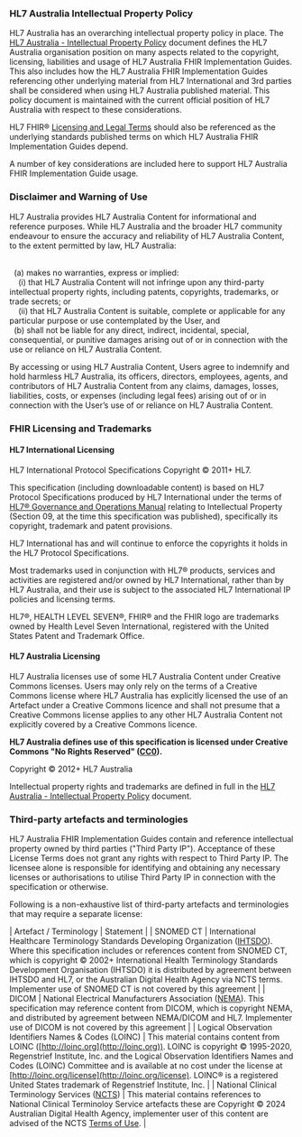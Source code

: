 
### HL7 Australia Intellectual Property Policy
HL7 Australia has an overarching intellectual property policy in place. The [HL7 Australia - Intellectual Property Policy](https://hl7.org.au/fhir/hl7a_ip_policy.pdf) document defines the HL7 Australia organisation position on many aspects related to the copyright, licensing, liabilities and usage of HL7 Australia FHIR Implementation Guides. This also includes how the HL7 Australia FHIR Implementation Guides referencing other underlying material from HL7 International and 3rd parties shall be considered when using HL7 Australia published material. This policy document is maintained with the current official position of HL7 Australia with respect to these considerations.

HL7 FHIR® [Licensing and Legal Terms](https://hl7.org/fhir/license.html) should also be referenced as the underlying standards published terms on which HL7 Australia FHIR Implementation Guides depend.

A number of key considerations are included here to support HL7 Australia FHIR Implementation Guide usage.

###  Disclaimer and Warning of Use

HL7 Australia provides HL7 Australia Content for informational and reference purposes. While HL7 Australia and the broader HL7 community endeavour to ensure the accuracy and reliability of HL7 Australia Content, to the extent permitted by law, HL7 Australia:

<br/>&nbsp;&nbsp;(a) makes no warranties, express or implied:
<br/>&nbsp;&nbsp;&nbsp;&nbsp;(i) that HL7 Australia Content will not infringe upon any third-party intellectual property rights, including patents, copyrights, trademarks, or trade secrets; or
<br/>&nbsp;&nbsp;&nbsp;&nbsp;(ii) that HL7 Australia Content is suitable, complete or applicable for any particular purpose or use contemplated by the User, and
<br/>&nbsp;&nbsp;(b) shall not be liable for any direct, indirect, incidental, special, consequential, or punitive damages arising out of or in connection with the use or reliance on HL7 Australia Content.

By accessing or using HL7 Australia Content, Users agree to indemnify and hold harmless HL7 Australia, its officers, directors, employees, agents, and contributors of HL7 Australia Content from any claims, damages, losses, liabilities, costs, or expenses (including legal fees) arising out of or in connection with the User’s use of or reliance on HL7 Australia Content.


### FHIR Licensing and Trademarks

#### HL7 International Licensing
HL7 International Protocol Specifications Copyright © 2011+ HL7.

This specification (including downloadable content) is based on HL7 Protocol Specifications produced by HL7 International under the terms of [HL7® Governance and Operations Manual](https://www.hl7.org/documentcenter/public/membership/HL7_Governance_and_Operations_Manual.pdf) relating to Intellectual Property (Section 09, at the time this specification was published), specifically its copyright, trademark and patent provisions.

HL7 International has and will continue to enforce the copyrights it holds in the HL7 Protocol Specifications.

Most trademarks used in conjunction with HL7® products, services and activities are registered and/or owned by HL7 International, rather than by HL7 Australia, and their use is subject to the associated HL7 International IP policies and licensing terms.

HL7®, HEALTH LEVEL SEVEN®, FHIR® and the FHIR logo are trademarks owned by Health Level Seven International, registered with the United States Patent and Trademark Office.


#### HL7 Australia Licensing

HL7 Australia licenses use of some HL7 Australia Content under Creative Commons licenses. Users may only rely on the terms of a Creative Commons license where HL7 Australia has explicitly licensed the use of an Artefact under a Creative Commons licence and shall not presume that a Creative Commons license applies to any other HL7 Australia Content not explicitly covered by a Creative Commons licence.

**HL7 Australia defines use of this specification is licensed under Creative Commons "No Rights Reserved" ([CC0](http://creativecommons.org/publicdomain/zero/1.0/)).**

Copyright © 2012+ HL7 Australia

Intellectual property rights and trademarks are defined in full in the [HL7 Australia - Intellectual Property Policy](https://hl7.org.au/fhir/hl7a_ip_policy.pdf) document. 


### Third-party artefacts and terminologies

HL7 Australia FHIR Implementation Guides contain and reference intellectual property owned by third parties ("Third Party IP"). Acceptance of these License Terms does not grant any rights with respect to Third Party IP. The licensee alone is responsible for identifying and obtaining any necessary licenses or authorisations to utilise Third Party IP in connection with the specification or otherwise.

Following is a non-exhaustive list of third-party artefacts and terminologies that may require a separate license:

| Artefact / Terminology | Statement |
| SNOMED CT | International Healthcare Terminology Standards Developing Organization ([IHTSDO](http://snomed.org)). Where this specification includes or references content from SNOMED CT, which is copyright © 2002+ International Health Terminology Standards Development Organisation (IHTSDO) it is distributed by agreement between IHTSDO and HL7, or the Australian Digital Health Agency via NCTS terms. Implementer use of SNOMED CT is not covered by this agreement |
| DICOM | National Electrical Manufacturers Association ([NEMA](http://dicom.nema.org/)).  This specification may reference content from DICOM, which is copyright NEMA, and distributed by agreement between NEMA/DICOM and HL7. Implementer use of DICOM is not covered by this agreement |
| Logical Observation Identifiers Names & Codes (LOINC) | This material contains content from LOINC ([http://loinc.org](http://loinc.org)). LOINC is copyright © 1995-2020, Regenstrief Institute, Inc. and the Logical Observation Identifiers Names and Codes (LOINC) Committee and is available at no cost under the license at [http://loinc.org/license](http://loinc.org/license). LOINC® is a registered United States trademark of Regenstrief Institute, Inc. |
| National Clinical Terminology Services ([NCTS](https://www.healthterminologies.gov.au/)) | This material contains references to National Clinical Terminoloy Service artefacts these are Copyright © 2024 Australian Digital Health Agency, implementer user of this content are advised of the NCTS [Terms of Use](https://www.healthterminologies.gov.au/ncts-website-terms-of-use/). |
